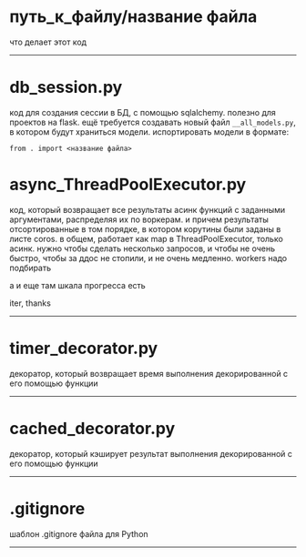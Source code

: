 # путь_к_файлу/название файла

что делает этот код

  ----

# db_session.py
код для создания сессии в БД, с помощью sqlalchemy. полезно для проектов на flask. 
ещё требуется создавать новый файл `__all_models.py`, в котором будут храниться модели. испортировать модели в формате:
```
from . import <название файла>
```

# async_ThreadPoolExecutor.py

код, который возвращает все результаты асинк функций с заданными аргументами, распределяя их по воркерам. и причем результаты отсортированные в том порядке, в котором корутины были заданы в листе coros. в общем, работает как map в ThreadPoolExecutor, только асинк. нужно чтобы сделать несколько запросов, и чтобы не очень быстро, чтобы за ддос не стопили, и не очень медленно. workers надо подбирать

а и еще там шкала прогресса есть

iter, thanks

   ----

# timer_decorator.py

декоратор, который возвращает время выполнения декорированной с его помощью функции

   ----

# cached_decorator.py

декоратор, который кэширует результат выполнения декорированной с его помощью функции

   ----

# .gitignore

шаблон .gitignore файла для Python

  ----
